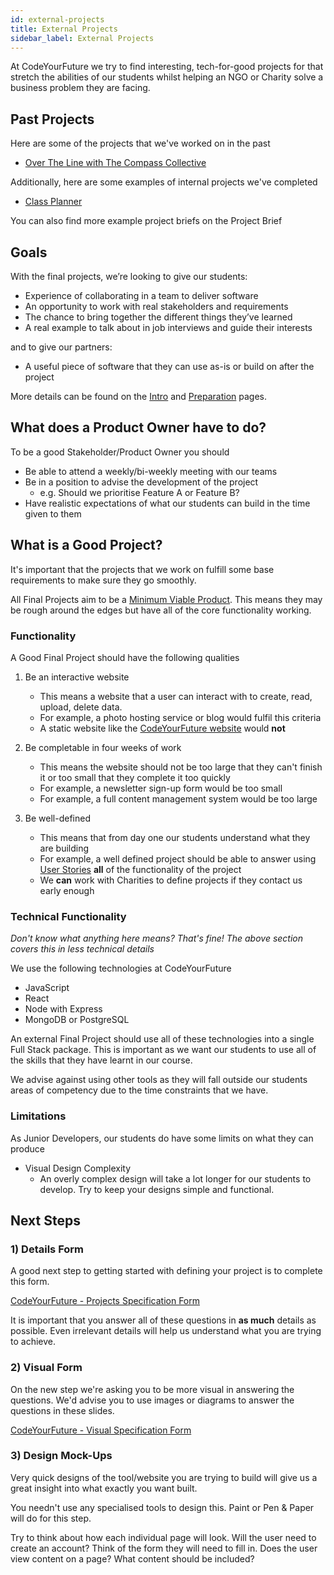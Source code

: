 ```yaml
---
id: external-projects
title: External Projects
sidebar_label: External Projects
---
```


At CodeYourFuture we try to find interesting, tech-for-good projects for that stretch the abilities of our students whilst helping an NGO or Charity solve a business problem they are facing.

## Past Projects

Here are some of the projects that we've worked on in the past

- [Over The Line with The Compass Collective](https://over-the-line.uk/)

Additionally, here are some examples of internal projects we've completed

- [Class Planner](https://cyf-class-planner.herokuapp.com/)

You can also find more example project briefs on the Project Brief

## Goals

With the final projects, we’re looking to give our students:

- Experience of collaborating in a team to deliver software
- An opportunity to work with real stakeholders and requirements
- The chance to bring together the different things they’ve learned
- A real example to talk about in job interviews and guide their interests

and to give our partners:

- A useful piece of software that they can use as-is or build on after the project

More details can be found on the [Intro](./intro) and [Preparation](./prep) pages.

## What does a Product Owner have to do?

To be a good Stakeholder/Product Owner you should

- Be able to attend a weekly/bi-weekly meeting with our teams
- Be in a position to advise the development of the project
  - e.g. Should we prioritise Feature A or Feature B?
- Have realistic expectations of what our students can build in the time given to them

## What is a Good Project?

It's important that the projects that we work on fulfill some base requirements to make sure they go smoothly.

All Final Projects aim to be a [Minimum Viable Product](https://www.agilealliance.org/glossary/mvp/). This means they may be rough around the edges but have all of the core functionality working.

### Functionality

A Good Final Project should have the following qualities

1. Be an interactive website

   - This means a website that a user can interact with to create, read, upload, delete data.
   - For example, a photo hosting service or blog would fulfil this criteria
   - A static website like the [CodeYourFuture website](https://www.codeyourfuture.io) would **not**

2. Be completable in four weeks of work

   - This means the website should not be too large that they can't finish it or too small that they complete it too quickly
   - For example, a newsletter sign-up form would be too small
   - For example, a full content management system would be too large

3. Be well-defined

   - This means that from day one our students understand what they are building
   - For example, a well defined project should be able to answer using [User Stories](https://www.mountaingoatsoftware.com/agile/user-stories) **all** of the functionality of the project
   - We **can** work with Charities to define projects if they contact us early enough

### Technical Functionality

_Don't know what anything here means? That's fine! The above section covers this in less technical details_

We use the following technologies at CodeYourFuture

- JavaScript
- React
- Node with Express
- MongoDB or PostgreSQL

An external Final Project should use all of these technologies into a single Full Stack package. This is important as we want our students to use all of the skills that they have learnt in our course.

We advise against using other tools as they will fall outside our students areas of competency due to the time constraints that we have.

### Limitations

As Junior Developers, our students do have some limits on what they can produce

- Visual Design Complexity
  - An overly complex design will take a lot longer for our students to develop. Try to keep your designs simple and functional.

## Next Steps

### 1) Details Form

A good next step to getting started with defining your project is to complete this form.

[CodeYourFuture - Projects Specification Form](https://docs.google.com/forms/u/1/d/1u2zImwEjD5PDWJuMyDeCuQ3AP5xhWr683pGy9HlmC14/edit)

It is important that you answer all of these questions in **as much** details as possible. Even irrelevant details will help us understand what you are trying to achieve.

### 2) Visual Form

On the new step we're asking you to be more visual in answering the questions. We'd advise you to use images or diagrams to answer the questions in these slides.

[CodeYourFuture - Visual Specification Form](https://docs.google.com/presentation/d/1-rj0NAncIhIZuay6TXEyUeuXFFUnE7vmN12223rHZOI/edit#slide=id.g3579738be0_0_0)

### 3) Design Mock-Ups

Very quick designs of the tool/website you are trying to build will give us a great insight into what exactly you want built.

You needn't use any specialised tools to design this. Paint or Pen & Paper will do for this step.

Try to think about how each individual page will look. Will the user need to create an account? Think of the form they will need to fill in. Does the user view content on a page? What content should be included?
